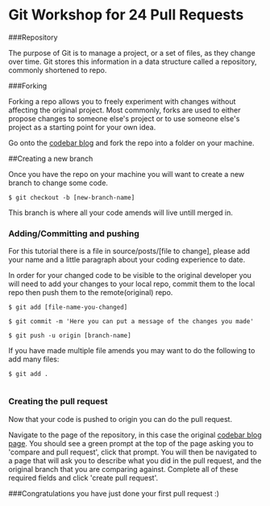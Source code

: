 # Git Workshop for 24 Pull Requests

###Repository

The purpose of Git is to manage a project, or a set of files, as they change over time. Git stores this information in a data structure called a repository, commonly shortened to repo.

###Forking

Forking a repo allows you to freely experiment with changes without affecting the original project. Most commonly, forks are used to either propose changes to someone else's project or to use someone else's project as a starting point for your own idea.

Go onto the [codebar blog](https://github.com/codebar/blog) and fork the repo into a folder on your machine.

##Creating a new branch

Once you have the repo on your machine you will want to create a new branch to change some code.

```
$ git checkout -b [new-branch-name]

```

This branch is where all your code amends will live untill merged in.

### Adding/Committing and pushing

For this tutorial there is a file in source/posts/[file to change], please add your name and a little paragraph about your coding experience to date.

In order for your changed code to be visible to the original developer you will need to add your changes to your local repo, commit them to the local repo then push them to the remote(original) repo. 

```
$ git add [file-name-you-changed]

$ git commit -m 'Here you can put a message of the changes you made'

$ git push -u origin [branch-name]

```
 If you have made multiple file amends you may want to do the following to add many files:

```
$ git add .
 
```

### Creating the pull request

Now that your code is pushed to origin you can do the pull request.

Navigate to the page of the repository, in this case the original [codebar blog page](https://github.com/codebar/blog). You should see a green prompt at the top of the page asking you to 'compare and pull request', click that prompt. You will then be navigated to a page that will ask you to describe what you did in the pull request, and the original branch that you are comparing against. Complete all of these required fields and click 'create pull request'. 

###Congratulations you have just done your first pull request :)
